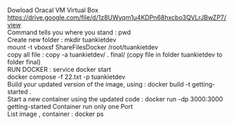 Dowload Oracal VM Virtual Box 
https://drive.google.com/file/d/1z8UWyqm1u4KDPn68hxcbo3QVLrJBwZP7/view <br/>
Command tells you where you stand : pwd <br/>
Create new folder : mkdir tuankietdev <br/>
mount -t vboxsf ShareFilesDocker /root/tuankietdev <br/>
copy all file : copy -a tuankietdev/ . final/ ̣(copy file in folder tuankietdev to folder final) <br/>
RUN DOCKER : service docker start <br/>
docker compose -f 22.txt -p tuankietdev <br/>
Build your updated version of the image, using : docker build -t getting-started . <br/>
Start a new container using the updated code : docker run -dp 3000:3000 getting-started
Container run only one Port <br/>
List image , container : docker ps 
